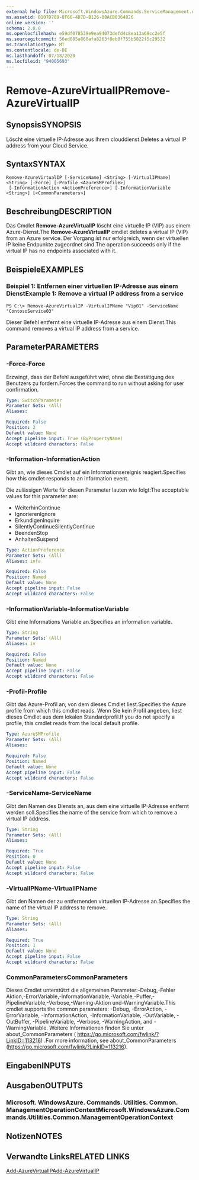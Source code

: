 ```yaml
---
external help file: Microsoft.WindowsAzure.Commands.ServiceManagement.dll-Help.xml
ms.assetid: B107D789-8F66-4D7D-B126-08ACB0364826
online version: ''
schema: 2.0.0
ms.openlocfilehash: e59df078539e9ea94073defd4c8ea13a69cc2e5f
ms.sourcegitcommit: 56ed085a868afa8263f8eb0f755b5822f5c29532
ms.translationtype: MT
ms.contentlocale: de-DE
ms.lasthandoff: 07/18/2020
ms.locfileid: "94005693"
---
```

# <span data-ttu-id="f7306-101">Remove-AzureVirtualIP</span><span class="sxs-lookup"><span data-stu-id="f7306-101">Remove-AzureVirtualIP</span></span>

## <span data-ttu-id="f7306-102">Synopsis</span><span class="sxs-lookup"><span data-stu-id="f7306-102">SYNOPSIS</span></span>
<span data-ttu-id="f7306-103">Löscht eine virtuelle IP-Adresse aus Ihrem clouddienst.</span><span class="sxs-lookup"><span data-stu-id="f7306-103">Deletes a virtual IP address from your Cloud Service.</span></span>

## <span data-ttu-id="f7306-104">Syntax</span><span class="sxs-lookup"><span data-stu-id="f7306-104">SYNTAX</span></span>

```
Remove-AzureVirtualIP [-ServiceName] <String> [-VirtualIPName] <String> [-Force] [-Profile <AzureSMProfile>]
 [-InformationAction <ActionPreference>] [-InformationVariable <String>] [<CommonParameters>]
```

## <span data-ttu-id="f7306-105">Beschreibung</span><span class="sxs-lookup"><span data-stu-id="f7306-105">DESCRIPTION</span></span>
<span data-ttu-id="f7306-106">Das Cmdlet **Remove-AzureVirtualIP** löscht eine virtuelle IP (VIP) aus einem Azure-Dienst.</span><span class="sxs-lookup"><span data-stu-id="f7306-106">The **Remove-AzureVirtualIP** cmdlet deletes a virtual IP (VIP) from an Azure service.</span></span>
<span data-ttu-id="f7306-107">Der Vorgang ist nur erfolgreich, wenn der virtuellen IP keine Endpunkte zugeordnet sind.</span><span class="sxs-lookup"><span data-stu-id="f7306-107">The operation succeeds only if the virtual IP has no endpoints associated with it.</span></span>

## <span data-ttu-id="f7306-108">Beispiele</span><span class="sxs-lookup"><span data-stu-id="f7306-108">EXAMPLES</span></span>

### <span data-ttu-id="f7306-109">Beispiel 1: Entfernen einer virtuellen IP-Adresse aus einem Dienst</span><span class="sxs-lookup"><span data-stu-id="f7306-109">Example 1: Remove a virtual IP address from a service</span></span>
```
PS C:\> Remove-AzureVirtualIP -VirtualIPName "Vip01" -ServiceName "ContosoService03"
```

<span data-ttu-id="f7306-110">Dieser Befehl entfernt eine virtuelle IP-Adresse aus einem Dienst.</span><span class="sxs-lookup"><span data-stu-id="f7306-110">This command removes a virtual IP address from a service.</span></span>

## <span data-ttu-id="f7306-111">Parameter</span><span class="sxs-lookup"><span data-stu-id="f7306-111">PARAMETERS</span></span>

### <span data-ttu-id="f7306-112">-Force</span><span class="sxs-lookup"><span data-stu-id="f7306-112">-Force</span></span>
<span data-ttu-id="f7306-113">Erzwingt, dass der Befehl ausgeführt wird, ohne die Bestätigung des Benutzers zu fordern.</span><span class="sxs-lookup"><span data-stu-id="f7306-113">Forces the command to run without asking for user confirmation.</span></span>

```yaml
Type: SwitchParameter
Parameter Sets: (All)
Aliases: 

Required: False
Position: 2
Default value: None
Accept pipeline input: True (ByPropertyName)
Accept wildcard characters: False
```

### <span data-ttu-id="f7306-114">-Information</span><span class="sxs-lookup"><span data-stu-id="f7306-114">-InformationAction</span></span>
<span data-ttu-id="f7306-115">Gibt an, wie dieses Cmdlet auf ein Informationsereignis reagiert.</span><span class="sxs-lookup"><span data-stu-id="f7306-115">Specifies how this cmdlet responds to an information event.</span></span>

<span data-ttu-id="f7306-116">Die zulässigen Werte für diesen Parameter lauten wie folgt:</span><span class="sxs-lookup"><span data-stu-id="f7306-116">The acceptable values for this parameter are:</span></span>

- <span data-ttu-id="f7306-117">Weiterhin</span><span class="sxs-lookup"><span data-stu-id="f7306-117">Continue</span></span>
- <span data-ttu-id="f7306-118">Ignorieren</span><span class="sxs-lookup"><span data-stu-id="f7306-118">Ignore</span></span>
- <span data-ttu-id="f7306-119">Erkundigen</span><span class="sxs-lookup"><span data-stu-id="f7306-119">Inquire</span></span>
- <span data-ttu-id="f7306-120">SilentlyContinue</span><span class="sxs-lookup"><span data-stu-id="f7306-120">SilentlyContinue</span></span>
- <span data-ttu-id="f7306-121">Beenden</span><span class="sxs-lookup"><span data-stu-id="f7306-121">Stop</span></span>
- <span data-ttu-id="f7306-122">Anhalten</span><span class="sxs-lookup"><span data-stu-id="f7306-122">Suspend</span></span>

```yaml
Type: ActionPreference
Parameter Sets: (All)
Aliases: infa

Required: False
Position: Named
Default value: None
Accept pipeline input: False
Accept wildcard characters: False
```

### <span data-ttu-id="f7306-123">-InformationVariable</span><span class="sxs-lookup"><span data-stu-id="f7306-123">-InformationVariable</span></span>
<span data-ttu-id="f7306-124">Gibt eine Informations Variable an.</span><span class="sxs-lookup"><span data-stu-id="f7306-124">Specifies an information variable.</span></span>

```yaml
Type: String
Parameter Sets: (All)
Aliases: iv

Required: False
Position: Named
Default value: None
Accept pipeline input: False
Accept wildcard characters: False
```

### <span data-ttu-id="f7306-125">-Profil</span><span class="sxs-lookup"><span data-stu-id="f7306-125">-Profile</span></span>
<span data-ttu-id="f7306-126">Gibt das Azure-Profil an, von dem dieses Cmdlet liest.</span><span class="sxs-lookup"><span data-stu-id="f7306-126">Specifies the Azure profile from which this cmdlet reads.</span></span>
<span data-ttu-id="f7306-127">Wenn Sie kein Profil angeben, liest dieses Cmdlet aus dem lokalen Standardprofil.</span><span class="sxs-lookup"><span data-stu-id="f7306-127">If you do not specify a profile, this cmdlet reads from the local default profile.</span></span>

```yaml
Type: AzureSMProfile
Parameter Sets: (All)
Aliases: 

Required: False
Position: Named
Default value: None
Accept pipeline input: False
Accept wildcard characters: False
```

### <span data-ttu-id="f7306-128">-ServiceName</span><span class="sxs-lookup"><span data-stu-id="f7306-128">-ServiceName</span></span>
<span data-ttu-id="f7306-129">Gibt den Namen des Diensts an, aus dem eine virtuelle IP-Adresse entfernt werden soll.</span><span class="sxs-lookup"><span data-stu-id="f7306-129">Specifies the name of the service from which to remove a virtual IP address.</span></span>

```yaml
Type: String
Parameter Sets: (All)
Aliases: 

Required: True
Position: 0
Default value: None
Accept pipeline input: False
Accept wildcard characters: False
```

### <span data-ttu-id="f7306-130">-VirtualIPName</span><span class="sxs-lookup"><span data-stu-id="f7306-130">-VirtualIPName</span></span>
<span data-ttu-id="f7306-131">Gibt den Namen der zu entfernenden virtuellen IP-Adresse an.</span><span class="sxs-lookup"><span data-stu-id="f7306-131">Specifies the name of the virtual IP address to remove.</span></span>

```yaml
Type: String
Parameter Sets: (All)
Aliases: 

Required: True
Position: 1
Default value: None
Accept pipeline input: False
Accept wildcard characters: False
```

### <span data-ttu-id="f7306-132">CommonParameters</span><span class="sxs-lookup"><span data-stu-id="f7306-132">CommonParameters</span></span>
<span data-ttu-id="f7306-133">Dieses Cmdlet unterstützt die allgemeinen Parameter:-Debug,-Fehler Aktion,-ErrorVariable,-InformationVariable,-Variable,-Puffer,-PipelineVariable,-Verbose,-Warning-Aktion und-WarningVariable.</span><span class="sxs-lookup"><span data-stu-id="f7306-133">This cmdlet supports the common parameters: -Debug, -ErrorAction, -ErrorVariable, -InformationAction, -InformationVariable, -OutVariable, -OutBuffer, -PipelineVariable, -Verbose, -WarningAction, and -WarningVariable.</span></span> <span data-ttu-id="f7306-134">Weitere Informationen finden Sie unter about_CommonParameters ( https://go.microsoft.com/fwlink/?LinkID=113216) .</span><span class="sxs-lookup"><span data-stu-id="f7306-134">For more information, see about_CommonParameters (https://go.microsoft.com/fwlink/?LinkID=113216).</span></span>

## <span data-ttu-id="f7306-135">Eingaben</span><span class="sxs-lookup"><span data-stu-id="f7306-135">INPUTS</span></span>

## <span data-ttu-id="f7306-136">Ausgaben</span><span class="sxs-lookup"><span data-stu-id="f7306-136">OUTPUTS</span></span>

### <span data-ttu-id="f7306-137">Microsoft. WindowsAzure. Commands. Utilities. Common. ManagementOperationContext</span><span class="sxs-lookup"><span data-stu-id="f7306-137">Microsoft.WindowsAzure.Commands.Utilities.Common.ManagementOperationContext</span></span>

## <span data-ttu-id="f7306-138">Notizen</span><span class="sxs-lookup"><span data-stu-id="f7306-138">NOTES</span></span>

## <span data-ttu-id="f7306-139">Verwandte Links</span><span class="sxs-lookup"><span data-stu-id="f7306-139">RELATED LINKS</span></span>

[<span data-ttu-id="f7306-140">Add-AzureVirtualIP</span><span class="sxs-lookup"><span data-stu-id="f7306-140">Add-AzureVirtualIP</span></span>](./Add-AzureVirtualIP.md)


